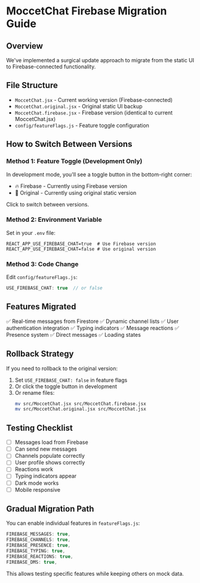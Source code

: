 # MoccetChat Firebase Migration Guide

## Overview
We've implemented a surgical update approach to migrate from the static UI to Firebase-connected functionality.

## File Structure
- `MoccetChat.jsx` - Current working version (Firebase-connected)
- `MoccetChat.original.jsx` - Original static UI backup
- `MoccetChat.firebase.jsx` - Firebase version (identical to current MoccetChat.jsx)
- `config/featureFlags.js` - Feature toggle configuration

## How to Switch Between Versions

### Method 1: Feature Toggle (Development Only)
In development mode, you'll see a toggle button in the bottom-right corner:
- 🔥 Firebase - Currently using Firebase version
- 📄 Original - Currently using original static version

Click to switch between versions.

### Method 2: Environment Variable
Set in your `.env` file:
```
REACT_APP_USE_FIREBASE_CHAT=true  # Use Firebase version
REACT_APP_USE_FIREBASE_CHAT=false # Use original version
```

### Method 3: Code Change
Edit `config/featureFlags.js`:
```javascript
USE_FIREBASE_CHAT: true  // or false
```

## Features Migrated
✅ Real-time messages from Firestore
✅ Dynamic channel lists
✅ User authentication integration
✅ Typing indicators
✅ Message reactions
✅ Presence system
✅ Direct messages
✅ Loading states

## Rollback Strategy
If you need to rollback to the original version:
1. Set `USE_FIREBASE_CHAT: false` in feature flags
2. Or click the toggle button in development
3. Or rename files:
   ```bash
   mv src/MoccetChat.jsx src/MoccetChat.firebase.jsx
   mv src/MoccetChat.original.jsx src/MoccetChat.jsx
   ```

## Testing Checklist
- [ ] Messages load from Firebase
- [ ] Can send new messages
- [ ] Channels populate correctly
- [ ] User profile shows correctly
- [ ] Reactions work
- [ ] Typing indicators appear
- [ ] Dark mode works
- [ ] Mobile responsive

## Gradual Migration Path
You can enable individual features in `featureFlags.js`:
```javascript
FIREBASE_MESSAGES: true,
FIREBASE_CHANNELS: true,
FIREBASE_PRESENCE: true,
FIREBASE_TYPING: true,
FIREBASE_REACTIONS: true,
FIREBASE_DMS: true,
```

This allows testing specific features while keeping others on mock data.